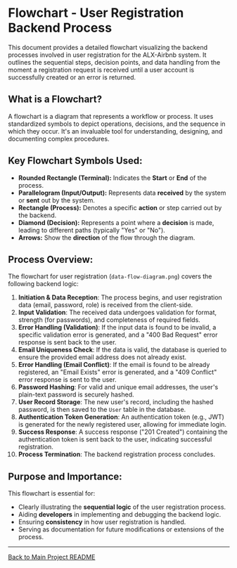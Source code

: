 # Flowchart - User Registration Backend Process

This document provides a detailed flowchart visualizing the backend processes involved in user registration for the ALX-Airbnb system. It outlines the sequential steps, decision points, and data handling from the moment a registration request is received until a user account is successfully created or an error is returned.

## What is a Flowchart?

A flowchart is a diagram that represents a workflow or process. It uses standardized symbols to depict operations, decisions, and the sequence in which they occur. It's an invaluable tool for understanding, designing, and documenting complex procedures.

## Key Flowchart Symbols Used:

-   **Rounded Rectangle (Terminal):** Indicates the **Start** or **End** of the process.
-   **Parallelogram (Input/Output):** Represents data **received** by the system or **sent** out by the system.
-   **Rectangle (Process):** Denotes a specific **action** or step carried out by the backend.
-   **Diamond (Decision):** Represents a point where a **decision** is made, leading to different paths (typically "Yes" or "No").
-   **Arrows:** Show the **direction** of the flow through the diagram.

## Process Overview:

The flowchart for user registration (`data-flow-diagram.png`) covers the following backend logic:

1.  **Initiation & Data Reception**: The process begins, and user registration data (email, password, role) is received from the client-side.
2.  **Input Validation**: The received data undergoes validation for format, strength (for passwords), and completeness of required fields.
3.  **Error Handling (Validation)**: If the input data is found to be invalid, a specific validation error is generated, and a "400 Bad Request" error response is sent back to the user.
4.  **Email Uniqueness Check**: If the data is valid, the database is queried to ensure the provided email address does not already exist.
5.  **Error Handling (Email Conflict)**: If the email is found to be already registered, an "Email Exists" error is generated, and a "409 Conflict" error response is sent to the user.
6.  **Password Hashing**: For valid and unique email addresses, the user's plain-text password is securely hashed.
7.  **User Record Storage**: The new user's record, including the hashed password, is then saved to the `User` table in the database.
8.  **Authentication Token Generation**: An authentication token (e.g., JWT) is generated for the newly registered user, allowing for immediate login.
9.  **Success Response**: A success response ("201 Created") containing the authentication token is sent back to the user, indicating successful registration.
10. **Process Termination**: The backend registration process concludes.

## Purpose and Importance:

This flowchart is essential for:
-   Clearly illustrating the **sequential logic** of the user registration process.
-   Aiding **developers** in implementing and debugging the backend logic.
-   Ensuring **consistency** in how user registration is handled.
-   Serving as documentation for future modifications or extensions of the process.

---
[Back to Main Project README](../README.md)